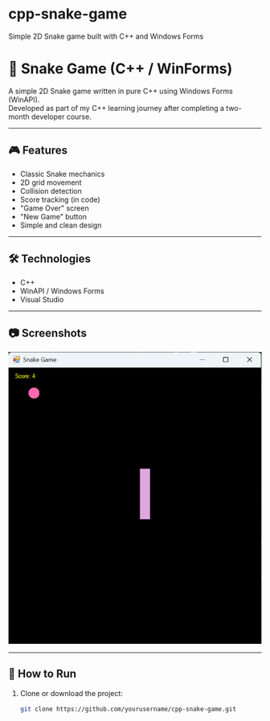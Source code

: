 # cpp-snake-game
Simple 2D Snake game built with C++ and Windows Forms


# 🐍 Snake Game (C++ / WinForms)

A simple 2D Snake game written in pure C++ using Windows Forms (WinAPI).  
Developed as part of my C++ learning journey after completing a two-month developer course.

---

## 🎮 Features

- Classic Snake mechanics
- 2D grid movement
- Collision detection
- Score tracking (in code)
- "Game Over" screen
- "New Game" button
- Simple and clean design

---

## 🛠 Technologies

- C++
- WinAPI / Windows Forms
- Visual Studio

---

## 📷 Screenshots

![Game Screenshot](https://github.com/SerineGit/cpp-snake-game/blob/main/2D%20snake.png)  


---

## 🚀 How to Run

1. Clone or download the project:
   ```bash
   git clone https://github.com/yourusername/cpp-snake-game.git
